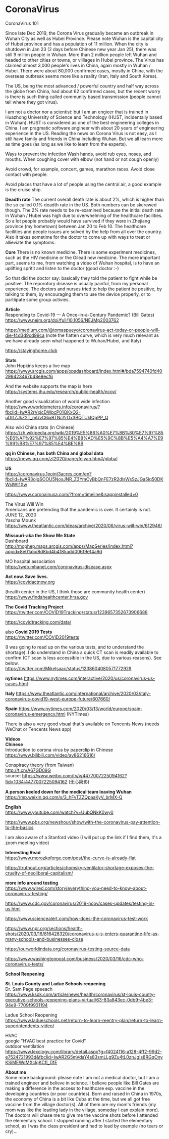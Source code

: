 # CoronaVirus
CoronaVirus 101 

Since late Dec 2019, the Corona Virus gradually became an outbreak in Wuhan City as well as Hubei Province. Please note Wuhan is the capital city of Hubei province and has a 
population of 11 million. When the city is shutdown in Jan 23 (2 days before Chinese new year Jan 25), there was still 9 millon people in Wuhan. More than 2 million people left
Wuhan and headed to other cities or towns, or villiages in Hubei province. The Virus has claimed almost 3,000 people's lives in China, again mostly in Wuhan / Hubei. There were 
about 80,000 confirmed cases, mostly in China, with the overseas outbreak seems more like a reality (Iran, Italy and South Korea). 

The US, being the most advanced / powerful country and half way across the globe from China, had about 62 confirmed cases, but the recent worry is there is such thing called 
community based transmission (people cannot tell where they got virus). 

I am not a doctor nor a scientist: but I am an engieer that is trained in Huazhong University of Science and Technology (HUST, incidentally based in Wuhan). HUST is considered as
one of the best engineering colleges in China. I am pragmatic software engineer with about 20 years of engineering experience in the US. Reading the news on Corona Virus is not 
easy, as I still have family and friends in China including Wuhan. But we all learn more as time goes (as long as we like to learn from the experts). 

Ways to prevent the infection
Wash hands, avoid rub eyes, noses, and mouths. When coughing cover with elbow (not hand or not cough openly)

Avoid crowd, for example, concert, games, marathon races. Avoid close contact with people. 

Avoid places that have a lot of people using the central air, a good example is the cruise ship.

**Deadth rate**
The current overall death rate is about 2%, which is higher than the so called 0.1% deadth rate in the US. Both numbers can be skcrewed though. The 2% rate needs to be re-examined
because the initial death rate in Wuhan / Hubei was high due to overwhelming of the healthcare facilities. So a lot people probably would have survived if they were in Zhejiang
province (my hometown) between Jan 20 to Feb 10. The healthcare facilities and people issues are solved by the help from all over the country. Also it takes sometime for the 
doctor to come up with ways to treat or allieviate the symptoms. 


**Cure**
There is no known medicine. There is some experiment medicines, such as the HIV medicine or the Gilead new medicine. The more important part, seems to me, from watching a video
of Wuhan hospital, is to have an uplifting spritit and listen to the doctor (good doctor :-)

So that did the doctor say: basically they told the patient to fight while be positive. The reporotory disease is usually painful, from my personal experience. The doctors and 
nurses tried to help the patient be positive, by talking to them, by encouraging them to use the device properly, or to partiipate some group activies. 

**Article**  
Responding to Covid-19 — A Once-in-a-Century Pandemic? (Bill Gates)
https://www.nejm.org/doi/full/10.1056/NEJMp2003762

https://medium.com/@tomaspueyo/coronavirus-act-today-or-people-will-die-f4d3d9cd99ca
(note the flatten curve, which is very much relevant as we have already seen what happened to Wuhan/Hubei, and Italy)

https://stayinghome.club

**Stats**  
John Hopkins keeps a live map  
https://www.arcgis.com/apps/opsdashboard/index.html#/bda7594740fd40299423467b48e9ecf6  

And the website supports the map is here  
https://systems.jhu.edu/research/public-health/ncov/  

Another good visualization of world wide infection  
https://www.worldometers.info/coronavirus/?fbclid=IwAR2rVxjcDWpcP01QKxQ2-uDGZJkZ2T_mUvC6ixBTNcYrOx3BQTUkIQgPP_Q

Also wiki China stats (in Chinese) 
https://zh.wikipedia.org/wiki/2019%E5%86%A0%E7%8B%80%E7%97%85%E6%AF%92%E7%97%85%E4%B8%AD%E5%9C%8B%E5%A4%A7%E9%99%B8%E7%97%85%E4%BE%8B  

**qq in Chinese, has both China and global data**  
https://news.qq.com/zt2020/page/feiyan.htm#/global  

**US**  
https://coronavirus.1point3acres.com/en?fbclid=IwAR3oigSOOU5NosJNR_Z3YmOyBbQnFE7zR2dlsWsSzJGa5lq50DKWslWt1Xw  

https://www.coronainusa.com/?from=timeline&isappinstalled=0 

The Virus Will Win  
Americans are pretending that the pandemic is over. It certainly is not.  
JUNE 12, 2020  
Yascha Mounk  
https://www.theatlantic.com/ideas/archive/2020/06/virus-will-win/612946/  

**Missouri-aka the Show Me State**  
Dashboard  
http://mophep.maps.arcgis.com/apps/MapSeries/index.html?appid=8e01a5d8d8bd4b4f85add006f9e14a9d

MO hospital association  
https://web.mhanet.com/coronavirus-disease.aspx  

**Act now. Save lives.**  
https://covidactnow.org  

(health center in the US, I think those are community health center)
https://www.findahealthcenter.hrsa.gov

**The Covid Tracking Project**  
https://twitter.com/COVID19Tracking/status/1239657352673906688  

https://covidtracking.com/data/

also
**Covid 2019 Tests**  
https://twitter.com/COVID2019tests

(I was going to read up on the various tests, and to understand the shortage). I do understand in China a quick CT scan is readily available to confirm (CT scan is less accessible in the US, due to various reasons). See below.   
https://twitter.com/MikeIsaac/status/1238604080571772928

**nytimes** 
https://www.nytimes.com/interactive/2020/us/coronavirus-us-cases.html

**Italy**
https://www.theatlantic.com/international/archive/2020/03/italy-coronavirus-covid19-west-europe-future/607660/

**Spain**
https://www.nytimes.com/2020/03/13/world/europe/spain-coronavirus-emergency.html (NYTimes)

There is also a very good visual that's available on Tencents News (needs WeChat or Tencents News app)   

**Videos**     
**Chinese**    
Introduction to corona virus by paperclip in Chinese  
https://www.bilibili.com/video/av86216616/  

Conspiracy theory (from Taiwan)  
http://t.cn/A67GD09G  
source: 
https://www.weibo.com/tv/v/4477007225094162?fid=1034:4477007225094162 (无心简影)  

**A person keeled down for the medical team leaving Wuhan**  
https://mp.weixin.qq.com/s/3_hFvTZZQpaaKyV_brMX-Q

**English**  
https://www.youtube.com/watch?v=UubQNkK0wy0  

https://www.pbs.org/newshour/show/with-the-coronavirus-pay-attention-to-the-basics

I am also aware of a Stanford video (I will put up the link if I find them, it's a zoom meeting video)

**Interesting Read**  
https://www.morozkoforge.com/post/the-curve-is-already-flat

https://truthout.org/articles/chomsky-ventilator-shortage-exposes-the-cruelty-of-neoliberal-capitalism/  

**more info around testing**  
https://www.wired.com/story/everything-you-need-to-know-about-coronavirus-testing/  

https://www.cdc.gov/coronavirus/2019-ncov/cases-updates/testing-in-us.html  

https://www.sciencealert.com/how-does-the-coronavirus-test-work  

https://www.npr.org/sections/health-shots/2020/03/16/816428320/coronavirus-u-s-enters-quarantine-life-as-many-schools-and-businesses-close

https://ourworldindata.org/coronavirus-testing-source-data  

https://www.washingtonpost.com/business/2020/03/16/cdc-who-coronavirus-tests/  

**School Reopening**  

**St. Louis County and Ladue Schools reopening**  
Dr. Sam Page speeach  
https://www.ksdk.com/article/news/health/coronavirus/st-louis-county-executive-schools-reopening-plans-virtual/63-83a843ec-0db9-4be3-94e9-7709f9931194  

Ladue School Reopening  
https://www.ladueschools.net/return-to-learn-reentry-plan/return-to-learn-superintendents-video/  

HVAC  
google "HVAC best practice for Covid"  
outdoor ventilation  
https://www.lexology.com/library/detail.aspx?g=f4024116-a128-4ff2-99d2-e7524721993d&fbclid=IwAR2G5mVdaY4s83smLLg9Zu4tL0znJgIs8RGqOnyKSiMEWdMXclqKCfl_DfE



**About me**    
Some more background: please note I am not a medical doctor, but I am a trained engineer and believe in science. I believe people like Bill Gates are making a difference in the access to healthcare esp. vaccine in the developing countries (or poor countries). Born and raised in China in 1970s, the economy of China is a bit like Cuba at the time, but we all got free vaccine from the village doctor(s). All of them are my mom's friends (my mom was like the leading lady in the village, someday I can explain more). The doctors will chase me to give me the vaccine shots before I attended the elementary school. I stopped running after I started the elementary school, as I was the class president and had to lead by example (no tears or cry)...






